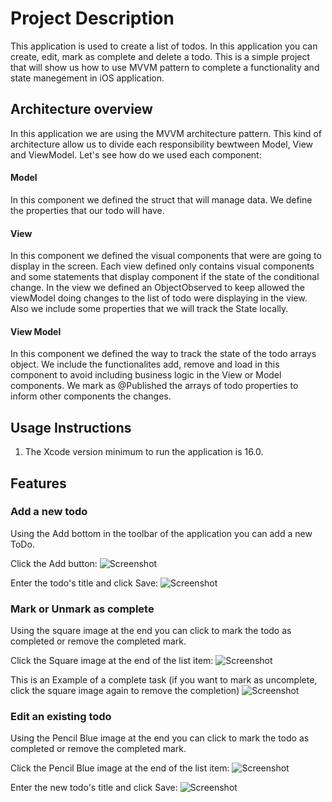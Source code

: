 # Project Description

This application is used to create a list of todos. In this application you can create, edit, mark as complete and delete a todo. This is a simple project that will show us how to use MVVM pattern to complete a functionality and state manegement in iOS application.

## Architecture overview

In this application we are using the MVVM architecture pattern. This kind of architecture allow us to divide each responsibility bewtween Model, View and ViewModel. Let's see how do we used each component:
#### Model
In this component we defined the struct that will manage data. We define the properties that our todo will have.

#### View
In this component we defined the visual components that were are going to display in the screen. Each view defined only contains visual components and some statements that display component if the state of the conditional change. In the view we defined an ObjectObserved to keep allowed the viewModel doing changes to the list of todo were displaying in the view. Also we include some properties that we will track the State locally.

#### View Model
In this component we defined the way to track the state of the todo arrays object. We include the functionalites add, remove and load in this component to avoid including business logic in the View or Model components. We mark as @Published the arrays of todo properties to inform other components the changes.

## Usage Instructions
1. The Xcode version minimum to run the application is 16.0.

## Features 
### Add a new todo
Using the Add bottom in the toolbar of the application you can add a new ToDo.


Click the Add button:
![Screenshot](./ToDoListMVVM/ToDoListMVVM/Documentation/AddTodoView.png)

Enter the todo's title and click Save:
![Screenshot](./ToDoListMVVM/ToDoListMVVM/Documentation/AddTodoView2.png)

### Mark or Unmark as complete
Using the square image at the end you can click to mark the todo as completed or remove the completed mark.


Click the Square image at the end of the list item:
![Screenshot](./ToDoListMVVM/ToDoListMVVM/Documentation/TaskNotCompleted.png)

This is an Example of a complete task (if you want to mark as uncomplete, click the square image again to remove the completion)
![Screenshot](./ToDoListMVVM/ToDoListMVVM/Documentation/TaskCompleted.png)

### Edit an existing todo
Using the Pencil Blue image at the end you can click to mark the todo as completed or remove the completed mark.


Click the Pencil Blue image at the end of the list item:
![Screenshot](./ToDoListMVVM/ToDoListMVVM/Documentation/TaskNotCompleted.png)

Enter the new todo's title and click Save:
![Screenshot](./ToDoListMVVM/ToDoListMVVM/Documentation/editView.png)



